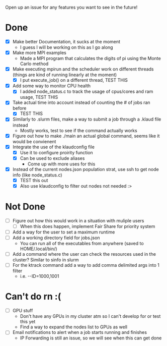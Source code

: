 Open up an issue for any features you want to see in the future!

# Done

- [x] Make better Documentation, it sucks at the moment
	- I guess I will be working on this as I go along
- [x] Make more MPI examples
	- Made a MPI program that calculates the digits of pi using the Monte Carlo method
- [x] Make executing mpirun and the scheduler work on different threads (things are kind of running linearly at the moment)
	- [x] I put execute_job() on a different thread, TEST THIS
- [x] Add some way to monitor CPU health
	- [x] I added node_status.c to track the usage of cpus/cores and ram usage, TEST THIS
- [x] Take actual time into account instead of counting the # of jobs ran before
	- [x] TEST THIS
- [x] Similarly to .slurm files, make a way to submit a job through a .klaud file instead
	- Mostly works, test to see if the command actually works
- [x] Figure out how to make ./main an actual global command, seems like it would be convienent
- [x] Integrate the use of the klaudconfig file
	- [x] Use it to configure proirity function
	- [x] Can be used to exclude aliases
		- Come up with more uses for this
- [x] Instead of the current nodes.json population strat, use ssh to get node info (like node_status.c)
	- [x] TEST this out
	- [x] Also use klaudconfig to filter out nodes not needed :>

# Not Done

- [ ] Figure out how this would work in a situation with muliple users
	- [ ] When this does happen, implement Fair Share for priority system
- [ ] Add a way for the user to set a maximum runtime
- [ ] Add a working directory field for jobs.json
	- You can run all of the executables from anywhere (saved to HOME/.local/bin/)
- [ ] Add a command where the user can check the resources used in the cluster? Similar to sinfo in slurm
- [ ] For the ktrack command add a way to add comma delimited args into 1 filter
	- i.e. --ID=1000,1001

# Can't do rn :(

- [ ] GPU stuff
	- Don't have any GPUs in my cluster atm so I can't develop for or test this yet
	- Find a way to expand the nodes list to GPUs as well
- [ ] Email notifications to alert when a job starts running and finishes
	- IP Forwarding is still an issue, so we will see when this can get done

